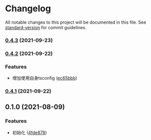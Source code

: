 # Changelog

All notable changes to this project will be documented in this file. See [standard-version](https://github.com/conventional-changelog/standard-version) for commit guidelines.

### [0.4.3](https://git.bilibili.co/blive-core/bbuilder/compare/v0.4.2...v0.4.3) (2021-09-23)

### [0.4.2](https://git.bilibili.co/blive-core/bbuilder/compare/v0.4.1...v0.4.2) (2021-09-22)


### Features

* 增加使用自身tsconfig ([ec65bbb](https://git.bilibili.co/blive-core/bbuilder/commit/ec65bbb738e4d3aad5adceaec1962aa2eafbf920))

### [0.4.1](https://git.bilibili.co/blive-core/bbuilder/compare/v0.4.0...v0.4.1) (2021-09-22)

## 0.1.0 (2021-08-09)


### Features

* 初始化 ([4fde878](https://git.bilibili.co/blive-core/bbuilder/commit/4fde878f8a83afc2df7d013a717ec476e059fa25))